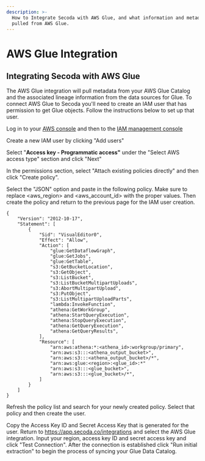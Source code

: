 ```yaml
---
description: >-
  How to Integrate Secoda with AWS Glue, and what information and metadata is
  pulled from AWS Glue.
---
```


# AWS Glue Integration

## Integrating Secoda with AWS Glue&#x20;

The AWS Glue integration will pull metadata from your AWS Glue Catalog and the associated lineage information from the data sources for Glue. To connect AWS Glue to Secoda you'll need to create an IAM user that has permission to get Glue objects. Follow the instructions below to set up that user.

Log in to your [AWS console](https://us-east-1.console.aws.amazon.com/console/home?region=us-east-1) and then to the [IAM management console](https://us-east-1.console.aws.amazon.com/iamv2/home?region=us-east-1#/home)

Create a new IAM user by clicking "Add users"

Select "**Access key - Programmatic access"** under the "Select AWS access type" section and click "Next"

In the permissions section, select "Attach existing policies directly" and then click "Create policy".

Select the "JSON" option and paste in the following policy. Make sure to replace \<aws\_region> and \<aws\_account\_id> with the proper values. Then create the policy and return to the previous page for the IAM user creation.

```
{
    "Version": "2012-10-17",
    "Statement": [
        {
            "Sid": "VisualEditor0",
            "Effect": "Allow",
            "Action": [
                "glue:GetDataflowGraph",
                "glue:GetJobs",
                "glue:GetTable",
                "s3:GetBucketLocation",
                "s3:GetObject",
                "s3:ListBucket",
                "s3:ListBucketMultipartUploads",
                "s3:AbortMultipartUpload",
                "s3:PutObject",
                "s3:ListMultipartUploadParts",
                "lambda:InvokeFunction",
                "athena:GetWorkGroup",
                "athena:StartQueryExecution",
                "athena:StopQueryExecution",
                "athena:GetQueryExecution",
                "athena:GetQueryResults",
            ],
            "Resource": [
                "arn:aws:athena:*:<athena_id>:workgroup/primary",
                "arn:aws:s3:::<athena_output_bucket>",
                "arn:aws:s3:::<athena_output_bucket>/*",
                "arn:aws:glue:<region>:<glue_id>:*"
                "arn:aws:s3:::<glue_bucket>",
                "arn:aws:s3:::<glue_bucket>/*",
            ]
        }
    ]
}
```

Refresh the policy list and search for your newly created policy. Select that policy and then create the user.&#x20;

Copy the Access Key ID and Secret Access Key that is generated for the user. Return to https://app.secoda.co/integrations and select the AWS Glue integration. Input your region, access key ID and secret access key and click "Test Connection". After the connection is established click "Run initial extraction" to begin the process of syncing your Glue Data Catalog.&#x20;
